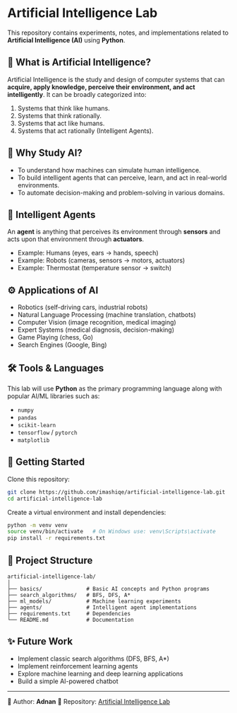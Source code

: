 # Artificial Intelligence Lab

This repository contains experiments, notes, and implementations related to **Artificial Intelligence (AI)** using **Python**.

## 📌 What is Artificial Intelligence?

Artificial Intelligence is the study and design of computer systems that can **acquire, apply knowledge, perceive their environment, and act intelligently**. It can be broadly categorized into:

1. Systems that think like humans.
2. Systems that think rationally.
3. Systems that act like humans.
4. Systems that act rationally (Intelligent Agents).

## 📖 Why Study AI?

* To understand how machines can simulate human intelligence.
* To build intelligent agents that can perceive, learn, and act in real-world environments.
* To automate decision-making and problem-solving in various domains.

## 🤖 Intelligent Agents

An **agent** is anything that perceives its environment through **sensors** and acts upon that environment through **actuators**.

* Example: Humans (eyes, ears → hands, speech)
* Example: Robots (cameras, sensors → motors, actuators)
* Example: Thermostat (temperature sensor → switch)

## ⚙️ Applications of AI

* Robotics (self-driving cars, industrial robots)
* Natural Language Processing (machine translation, chatbots)
* Computer Vision (image recognition, medical imaging)
* Expert Systems (medical diagnosis, decision-making)
* Game Playing (chess, Go)
* Search Engines (Google, Bing)

## 🛠️ Tools & Languages

This lab will use **Python** as the primary programming language along with popular AI/ML libraries such as:

* `numpy`
* `pandas`
* `scikit-learn`
* `tensorflow` / `pytorch`
* `matplotlib`

## 🚀 Getting Started

Clone this repository:

```bash
git clone https://github.com/imashiqe/artificial-intelligence-lab.git
cd artificial-intelligence-lab
```

Create a virtual environment and install dependencies:

```bash
python -m venv venv
source venv/bin/activate   # On Windows use: venv\Scripts\activate
pip install -r requirements.txt
```

## 📂 Project Structure

```
artificial-intelligence-lab/
│
├── basics/              # Basic AI concepts and Python programs
├── search_algorithms/   # BFS, DFS, A*
├── ml_models/           # Machine learning experiments
├── agents/              # Intelligent agent implementations
├── requirements.txt     # Dependencies
└── README.md            # Documentation
```

## ✨ Future Work

* Implement classic search algorithms (DFS, BFS, A\*)
* Implement reinforcement learning agents
* Explore machine learning and deep learning applications
* Build a simple AI-powered chatbot

---

📌 Author: **Adnan**
🔗 Repository: [Artificial Intelligence Lab](https://github.com/imashiqe/artificial-intelligence-lab.git)
